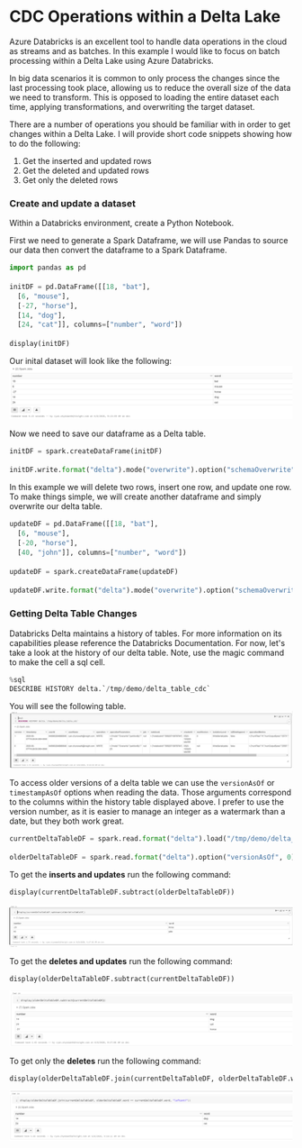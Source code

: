 # CDC Operations within a Delta Lake


Azure Databricks is an excellent tool to handle data operations in the cloud as streams and as batches. In this example I would like to focus on batch processing within a Delta Lake using Azure Databricks. 

In big data scenarios it is common to only process the changes since the last processing took place, allowing us to reduce the overall size of the data we need to transform. This is opposed to loading the entire dataset each time, applying transformations, and overwriting the target dataset. 

There are a number of operations you should be familiar with in order to get changes within a Delta Lake. I will provide short code snippets showing how to do the following:
1. Get the inserted and updated rows 
1. Get the deleted and updated rows
1. Get only the deleted rows



### Create and update a dataset

Within a Databricks environment, create a Python Notebook. 

First we need to generate a Spark Dataframe, we will use Pandas to source our data then convert the dataframe to a Spark Dataframe. 
```python
import pandas as pd

initDF = pd.DataFrame([[18, "bat"],
  [6, "mouse"],
  [-27, "horse"],
  [14, "dog"],
  [24, "cat"]], columns=["number", "word"])

display(initDF)
```

Our inital dataset will look like the following:  
![](./imgs/cdc_one.png)

Now we need to save our dataframe as a Delta table. 
```python
initDF = spark.createDataFrame(initDF)

initDF.write.format("delta").mode("overwrite").option("schemaOverwrite", "true").save("/tmp/cdc_demo/delta_table_cdc")
```

In this example we will delete two rows, insert one row, and update one row. To make things simple, we will create another dataframe and simply overwrite our delta table.  
```python
updateDF = pd.DataFrame([[18, "bat"],
  [6, "mouse"],
  [-20, "horse"],
  [40, "john"]], columns=["number", "word"])

updateDF = spark.createDataFrame(updateDF)

updateDF.write.format("delta").mode("overwrite").option("schemaOverwrite", "true").save("/tmp/cdc_demo/delta_table_cdc")
```


### Getting Delta Table Changes

Databricks Delta maintains a history of tables. For more information on its capabilities please reference the Databricks Documentation. For now, let's take a look at the history of our delta table. Note, use the magic command to make the cell a sql cell. 
```python
%sql
DESCRIBE HISTORY delta.`/tmp/demo/delta_table_cdc`
```

You will see the following table. 
![](./imgs/cdc_two.png) 

To access older versions of a delta table we can use the `versionAsOf` or `timestampAsOf` options when reading the data. Those arguments correspond to the columns within the history table displayed above. I prefer to use the version number, as it is easier to manage an integer as a watermark than a date, but they both work great. 

```python
currentDeltaTableDF = spark.read.format("delta").load("/tmp/demo/delta_table_cdc")

olderDeltaTableDF = spark.read.format("delta").option("versionAsOf", 0).load("/tmp/demo/delta_table_cdc") 
```

To get the **inserts and updates** run the following command:
```python
display(currentDeltaTableDF.subtract(olderDeltaTableDF))
```
![](./imgs/cdc_three.png) 




To get the **deletes and updates** run the following command:
```python
display(olderDeltaTableDF.subtract(currentDeltaTableDF))
```
![](./imgs/cdc_four.png) 


To get only the **deletes** run the following command:
```python
display(olderDeltaTableDF.join(currentDeltaTableDF, olderDeltaTableDF.word == currentDeltaTableDF.word, "leftanti"))
```
![](./imgs/cdc_five.png) 